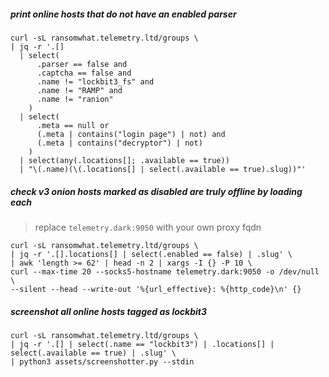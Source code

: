 ##### print online hosts that do not have an enabled parser

```shell
curl -sL ransomwhat.telemetry.ltd/groups \
| jq -r '.[] 
  | select(
      .parser == false and 
      .captcha == false and 
      .name != "lockbit3_fs" and 
      .name != "RAMP" and
      .name != "ranion"
    ) 
  | select(
      .meta == null or 
      (.meta | contains("login page") | not) and
      (.meta | contains("decryptor") | not)
    ) 
  | select(any(.locations[]; .available == true)) 
  | "\(.name)(\(.locations[] | select(.available == true).slug))"'
```

##### check v3 onion hosts marked as disabled are truly offline by loading each

> replace `telemetry.dark:9050` with your own proxy fqdn

```shell
curl -sL ransomwhat.telemetry.ltd/groups \
| jq -r '.[].locations[] | select(.enabled == false) | .slug' \
| awk 'length >= 62' | head -n 2 | xargs -I {} -P 10 \
curl --max-time 20 --socks5-hostname telemetry.dark:9050 -o /dev/null \
--silent --head --write-out '%{url_effective}: %{http_code}\n' {}
```

##### screenshot all online hosts tagged as lockbit3

```shell
curl -sL ransomwhat.telemetry.ltd/groups \
| jq -r '.[] | select(.name == "lockbit3") | .locations[] | select(.available == true) | .slug' \
| python3 assets/screenshotter.py --stdin
```